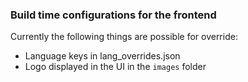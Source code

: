 ### Build time configurations for the frontend
Currently the following things are possible for override:
* Language keys in lang_overrides.json
* Logo displayed in the UI in the `images` folder
